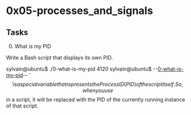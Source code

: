 # 0x05-processes_and_signals

## Tasks

0. What is my PID

Write a Bash script that displays its own PID.

sylvain@ubuntu$ ./0-what-is-my-pid
4120
sylvain@ubuntu$
--[0-what-is-my-pid](0-what-is-my-pid)-- '$$' is a special variable that represents the Process ID (PID) of the script itself. So, when you use $$ in a script, it will be replaced with the PID of the currently running instance of that script.

